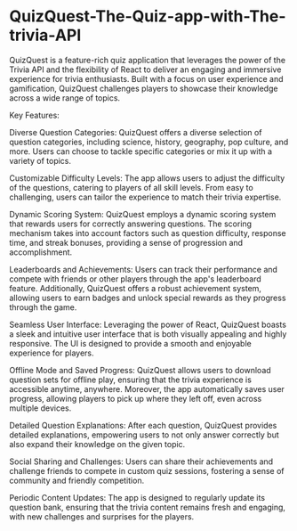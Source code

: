 # QuizQuest-The-Quiz-app-with-The-trivia-API
QuizQuest is a feature-rich quiz application that leverages the power of the Trivia API and the flexibility of React to deliver an engaging and immersive experience for trivia enthusiasts. Built with a focus on user experience and gamification, QuizQuest challenges players to showcase their knowledge across a wide range of topics.

Key Features:

Diverse Question Categories: QuizQuest offers a diverse selection of question categories, including science, history, geography, pop culture, and more. Users can choose to tackle specific categories or mix it up with a variety of topics.

Customizable Difficulty Levels: The app allows users to adjust the difficulty of the questions, catering to players of all skill levels. From easy to challenging, users can tailor the experience to match their trivia expertise.

Dynamic Scoring System: QuizQuest employs a dynamic scoring system that rewards users for correctly answering questions. The scoring mechanism takes into account factors such as question difficulty, response time, and streak bonuses, providing a sense of progression and accomplishment.

Leaderboards and Achievements: Users can track their performance and compete with friends or other players through the app's leaderboard feature. Additionally, QuizQuest offers a robust achievement system, allowing users to earn badges and unlock special rewards as they progress through the game.

Seamless User Interface: Leveraging the power of React, QuizQuest boasts a sleek and intuitive user interface that is both visually appealing and highly responsive. The UI is designed to provide a smooth and enjoyable experience for players.

Offline Mode and Saved Progress: QuizQuest allows users to download question sets for offline play, ensuring that the trivia experience is accessible anytime, anywhere. Moreover, the app automatically saves user progress, allowing players to pick up where they left off, even across multiple devices.

Detailed Question Explanations: After each question, QuizQuest provides detailed explanations, empowering users to not only answer correctly but also expand their knowledge on the given topic.

Social Sharing and Challenges: Users can share their achievements and challenge friends to compete in custom quiz sessions, fostering a sense of community and friendly competition.

Periodic Content Updates: The app is designed to regularly update its question bank, ensuring that the trivia content remains fresh and engaging, with new challenges and surprises for the players.

